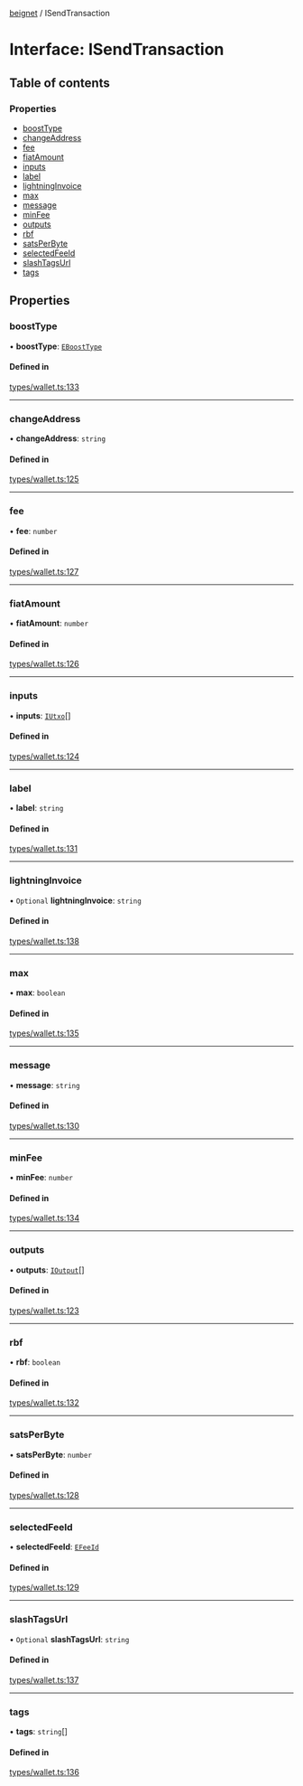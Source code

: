 [beignet](../README.md) / ISendTransaction

# Interface: ISendTransaction

## Table of contents

### Properties

- [boostType](ISendTransaction.md#boosttype)
- [changeAddress](ISendTransaction.md#changeaddress)
- [fee](ISendTransaction.md#fee)
- [fiatAmount](ISendTransaction.md#fiatamount)
- [inputs](ISendTransaction.md#inputs)
- [label](ISendTransaction.md#label)
- [lightningInvoice](ISendTransaction.md#lightninginvoice)
- [max](ISendTransaction.md#max)
- [message](ISendTransaction.md#message)
- [minFee](ISendTransaction.md#minfee)
- [outputs](ISendTransaction.md#outputs)
- [rbf](ISendTransaction.md#rbf)
- [satsPerByte](ISendTransaction.md#satsperbyte)
- [selectedFeeId](ISendTransaction.md#selectedfeeid)
- [slashTagsUrl](ISendTransaction.md#slashtagsurl)
- [tags](ISendTransaction.md#tags)

## Properties

### boostType

• **boostType**: [`EBoostType`](../enums/EBoostType.md)

#### Defined in

[types/wallet.ts:133](https://github.com/synonymdev/beignet/blob/0e5dd24/src/types/wallet.ts#L133)

___

### changeAddress

• **changeAddress**: `string`

#### Defined in

[types/wallet.ts:125](https://github.com/synonymdev/beignet/blob/0e5dd24/src/types/wallet.ts#L125)

___

### fee

• **fee**: `number`

#### Defined in

[types/wallet.ts:127](https://github.com/synonymdev/beignet/blob/0e5dd24/src/types/wallet.ts#L127)

___

### fiatAmount

• **fiatAmount**: `number`

#### Defined in

[types/wallet.ts:126](https://github.com/synonymdev/beignet/blob/0e5dd24/src/types/wallet.ts#L126)

___

### inputs

• **inputs**: [`IUtxo`](IUtxo.md)[]

#### Defined in

[types/wallet.ts:124](https://github.com/synonymdev/beignet/blob/0e5dd24/src/types/wallet.ts#L124)

___

### label

• **label**: `string`

#### Defined in

[types/wallet.ts:131](https://github.com/synonymdev/beignet/blob/0e5dd24/src/types/wallet.ts#L131)

___

### lightningInvoice

• `Optional` **lightningInvoice**: `string`

#### Defined in

[types/wallet.ts:138](https://github.com/synonymdev/beignet/blob/0e5dd24/src/types/wallet.ts#L138)

___

### max

• **max**: `boolean`

#### Defined in

[types/wallet.ts:135](https://github.com/synonymdev/beignet/blob/0e5dd24/src/types/wallet.ts#L135)

___

### message

• **message**: `string`

#### Defined in

[types/wallet.ts:130](https://github.com/synonymdev/beignet/blob/0e5dd24/src/types/wallet.ts#L130)

___

### minFee

• **minFee**: `number`

#### Defined in

[types/wallet.ts:134](https://github.com/synonymdev/beignet/blob/0e5dd24/src/types/wallet.ts#L134)

___

### outputs

• **outputs**: [`IOutput`](IOutput.md)[]

#### Defined in

[types/wallet.ts:123](https://github.com/synonymdev/beignet/blob/0e5dd24/src/types/wallet.ts#L123)

___

### rbf

• **rbf**: `boolean`

#### Defined in

[types/wallet.ts:132](https://github.com/synonymdev/beignet/blob/0e5dd24/src/types/wallet.ts#L132)

___

### satsPerByte

• **satsPerByte**: `number`

#### Defined in

[types/wallet.ts:128](https://github.com/synonymdev/beignet/blob/0e5dd24/src/types/wallet.ts#L128)

___

### selectedFeeId

• **selectedFeeId**: [`EFeeId`](../enums/EFeeId.md)

#### Defined in

[types/wallet.ts:129](https://github.com/synonymdev/beignet/blob/0e5dd24/src/types/wallet.ts#L129)

___

### slashTagsUrl

• `Optional` **slashTagsUrl**: `string`

#### Defined in

[types/wallet.ts:137](https://github.com/synonymdev/beignet/blob/0e5dd24/src/types/wallet.ts#L137)

___

### tags

• **tags**: `string`[]

#### Defined in

[types/wallet.ts:136](https://github.com/synonymdev/beignet/blob/0e5dd24/src/types/wallet.ts#L136)
